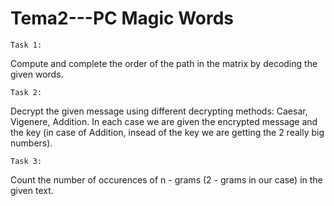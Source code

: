 # Tema2---PC Magic Words

    Task 1:
Compute and complete the order of the path in the matrix by decoding
the given words.

    Task 2:
Decrypt the given message using different decrypting methods: Caesar,
Vigenere, Addition. In each case we are given the encrypted message
and the key (in case of Addition, insead of the key we are getting
the 2 really big numbers).

    Task 3:
Count the number of occurences of n - grams (2 - grams in our case)
in the given text.